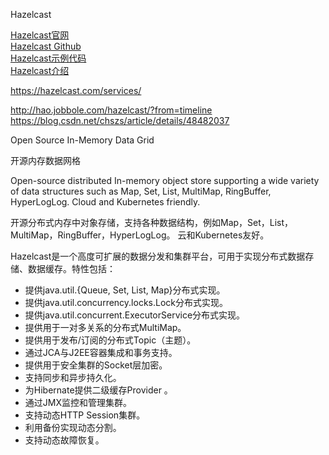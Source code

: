Hazelcast

[Hazelcast官网](https://hazelcast.org/)  
[Hazelcast Github](https://github.com/hazelcast/hazelcast)  
[Hazelcast示例代码](https://github.com/hazelcast/hazelcast-code-samples)  
[Hazelcast介绍](https://www.oschina.net/p/hazelcast)  


https://hazelcast.com/services/


http://hao.jobbole.com/hazelcast/?from=timeline
https://blog.csdn.net/chszs/article/details/48482037

Open Source In-Memory Data Grid

开源内存数据网格

Open-source distributed In-memory object store supporting a wide variety of data structures such as Map, Set, List, MultiMap, RingBuffer, HyperLogLog. Cloud and Kubernetes friendly.

开源分布式内存中对象存储，支持各种数据结构，例如Map，Set，List，MultiMap，RingBuffer，HyperLogLog。 云和Kubernetes友好。



Hazelcast是一个高度可扩展的数据分发和集群平台，可用于实现分布式数据存储、数据缓存。特性包括：

- 提供java.util.{Queue, Set, List, Map}分布式实现。
- 提供java.util.concurrency.locks.Lock分布式实现。
- 提供java.util.concurrent.ExecutorService分布式实现。
- 提供用于一对多关系的分布式MultiMap。
- 提供用于发布/订阅的分布式Topic（主题）。
- 通过JCA与J2EE容器集成和事务支持。
- 提供用于安全集群的Socket层加密。
- 支持同步和异步持久化。
- 为Hibernate提供二级缓存Provider 。
- 通过JMX监控和管理集群。
- 支持动态HTTP Session集群。
- 利用备份实现动态分割。
- 支持动态故障恢复。




